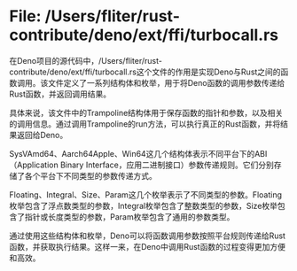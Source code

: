 # File: /Users/fliter/rust-contribute/deno/ext/ffi/turbocall.rs

在Deno项目的源代码中，/Users/fliter/rust-contribute/deno/ext/ffi/turbocall.rs这个文件的作用是实现Deno与Rust之间的函数调用。该文件定义了一系列结构体和枚举，用于将Deno函数的调用参数传递给Rust函数，并返回调用结果。

具体来说，该文件中的Trampoline结构体用于保存函数的指针和参数，以及相关的调用信息。通过调用Trampoline的run方法，可以执行真正的Rust函数，并将结果返回给Deno。

SysVAmd64、Aarch64Apple、Win64这几个结构体表示不同平台下的ABI（Application Binary Interface，应用二进制接口）参数传递规则。它们分别存储了各个平台下不同类型的参数传递方式。

Floating、Integral、Size、Param这几个枚举表示了不同类型的参数。Floating枚举包含了浮点数类型的参数，Integral枚举包含了整数类型的参数，Size枚举包含了指针或长度类型的参数，Param枚举包含了通用的参数类型。

通过使用这些结构体和枚举，Deno可以将函数调用参数按照平台规则传递给Rust函数，并获取执行结果。这样一来，在Deno中调用Rust函数的过程变得更加方便和高效。

